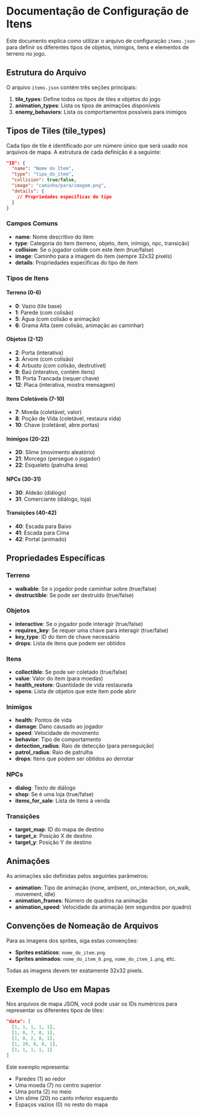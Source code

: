 # Documentação de Configuração de Itens

Este documento explica como utilizar o arquivo de configuração `items.json` para definir os diferentes tipos de objetos, inimigos, itens e elementos de terreno no jogo.

## Estrutura do Arquivo

O arquivo `items.json` contém três seções principais:

1. **tile_types**: Define todos os tipos de tiles e objetos do jogo
2. **animation_types**: Lista os tipos de animações disponíveis
3. **enemy_behaviors**: Lista os comportamentos possíveis para inimigos

## Tipos de Tiles (tile_types)

Cada tipo de tile é identificado por um número único que será usado nos arquivos de mapa. A estrutura de cada definição é a seguinte:

```json
"ID": {
  "name": "Nome do Item",
  "type": "tipo_do_item",
  "collision": true/false,
  "image": "caminho/para/imagem.png",
  "details": {
    // Propriedades específicas do tipo
  }
}
```

### Campos Comuns

- **name**: Nome descritivo do item
- **type**: Categoria do item (terreno, objeto, item, inimigo, npc, transição)
- **collision**: Se o jogador colide com este item (true/false)
- **image**: Caminho para a imagem do item (sempre 32x32 pixels)
- **details**: Propriedades específicas do tipo de item

### Tipos de Itens

#### Terreno (0-6)
- **0**: Vazio (tile base)
- **1**: Parede (com colisão)
- **5**: Água (com colisão e animação)
- **6**: Grama Alta (sem colisão, animação ao caminhar)

#### Objetos (2-12)
- **2**: Porta (interativa)
- **3**: Árvore (com colisão)
- **4**: Arbusto (com colisão, destrutível)
- **9**: Baú (interativo, contém itens)
- **11**: Porta Trancada (requer chave)
- **12**: Placa (interativa, mostra mensagem)

#### Itens Coletáveis (7-10)
- **7**: Moeda (coletável, valor)
- **8**: Poção de Vida (coletável, restaura vida)
- **10**: Chave (coletável, abre portas)

#### Inimigos (20-22)
- **20**: Slime (movimento aleatório)
- **21**: Morcego (persegue o jogador)
- **22**: Esqueleto (patrulha área)

#### NPCs (30-31)
- **30**: Aldeão (diálogo)
- **31**: Comerciante (diálogo, loja)

#### Transições (40-42)
- **40**: Escada para Baixo
- **41**: Escada para Cima
- **42**: Portal (animado)

## Propriedades Específicas

### Terreno
- **walkable**: Se o jogador pode caminhar sobre (true/false)
- **destructible**: Se pode ser destruído (true/false)

### Objetos
- **interactive**: Se o jogador pode interagir (true/false)
- **requires_key**: Se requer uma chave para interagir (true/false)
- **key_type**: ID do item de chave necessário
- **drops**: Lista de itens que podem ser obtidos

### Itens
- **collectible**: Se pode ser coletado (true/false)
- **value**: Valor do item (para moedas)
- **health_restore**: Quantidade de vida restaurada
- **opens**: Lista de objetos que este item pode abrir

### Inimigos
- **health**: Pontos de vida
- **damage**: Dano causado ao jogador
- **speed**: Velocidade de movimento
- **behavior**: Tipo de comportamento
- **detection_radius**: Raio de detecção (para perseguição)
- **patrol_radius**: Raio de patrulha
- **drops**: Itens que podem ser obtidos ao derrotar

### NPCs
- **dialog**: Texto de diálogo
- **shop**: Se é uma loja (true/false)
- **items_for_sale**: Lista de itens à venda

### Transições
- **target_map**: ID do mapa de destino
- **target_x**: Posição X de destino
- **target_y**: Posição Y de destino

## Animações

As animações são definidas pelos seguintes parâmetros:

- **animation**: Tipo de animação (none, ambient, on_interaction, on_walk, movement, idle)
- **animation_frames**: Número de quadros na animação
- **animation_speed**: Velocidade da animação (em segundos por quadro)

## Convenções de Nomeação de Arquivos

Para as imagens dos sprites, siga estas convenções:

- **Sprites estáticos**: `nome_do_item.png`
- **Sprites animados**: `nome_do_item_0.png`, `nome_do_item_1.png`, etc.

Todas as imagens devem ter exatamente 32x32 pixels.

## Exemplo de Uso em Mapas

Nos arquivos de mapa JSON, você pode usar os IDs numéricos para representar os diferentes tipos de tiles:

```json
"data": [
  [1, 1, 1, 1, 1],
  [1, 0, 7, 0, 1],
  [1, 0, 2, 0, 1],
  [1, 20, 0, 0, 1],
  [1, 1, 1, 1, 1]
]
```

Este exemplo representa:
- Paredes (1) ao redor
- Uma moeda (7) no centro superior
- Uma porta (2) no meio
- Um slime (20) no canto inferior esquerdo
- Espaços vazios (0) no resto do mapa 